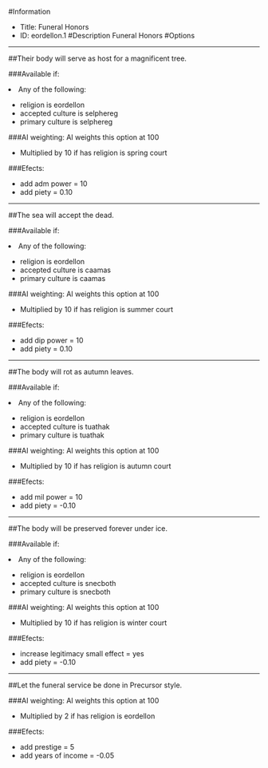 #Information
 - Title: Funeral Honors
 - ID: eordellon.1
#Description
Funeral Honors
#Options

___
##Their body will serve as host for a magnificent tree.

###Available if:
<li>Any of the following:</li><ul><li>religion is eordellon</li><li>accepted culture is selphereg</li><li>primary culture is selphereg</li></ul>

###AI weighting:
AI weights this option at 100
 - Multiplied by 10 if has religion is spring court


###Efects:<ul><li>add adm power = 10</li><li>add piety = 0.10</li></ul>

___
##The sea will accept the dead.

###Available if:
<li>Any of the following:</li><ul><li>religion is eordellon</li><li>accepted culture is caamas</li><li>primary culture is caamas</li></ul>

###AI weighting:
AI weights this option at 100
 - Multiplied by 10 if has religion is summer court


###Efects:<ul><li>add dip power = 10</li><li>add piety = 0.10</li></ul>

___
##The body will rot as autumn leaves.

###Available if:
<li>Any of the following:</li><ul><li>religion is eordellon</li><li>accepted culture is tuathak</li><li>primary culture is tuathak</li></ul>

###AI weighting:
AI weights this option at 100
 - Multiplied by 10 if has religion is autumn court


###Efects:<ul><li>add mil power = 10</li><li>add piety = -0.10</li></ul>

___
##The body will be preserved forever under ice.

###Available if:
<li>Any of the following:</li><ul><li>religion is eordellon</li><li>accepted culture is snecboth</li><li>primary culture is snecboth</li></ul>

###AI weighting:
AI weights this option at 100
 - Multiplied by 10 if has religion is winter court


###Efects:<ul><li>increase legitimacy small effect = yes</li><li>add piety = -0.10</li></ul>

___
##Let the funeral service be done in Precursor style.

###AI weighting:
AI weights this option at 100
 - Multiplied by 2 if has religion is eordellon


###Efects:<ul><li>add prestige = 5</li><li>add years of income = -0.05</li></ul>
